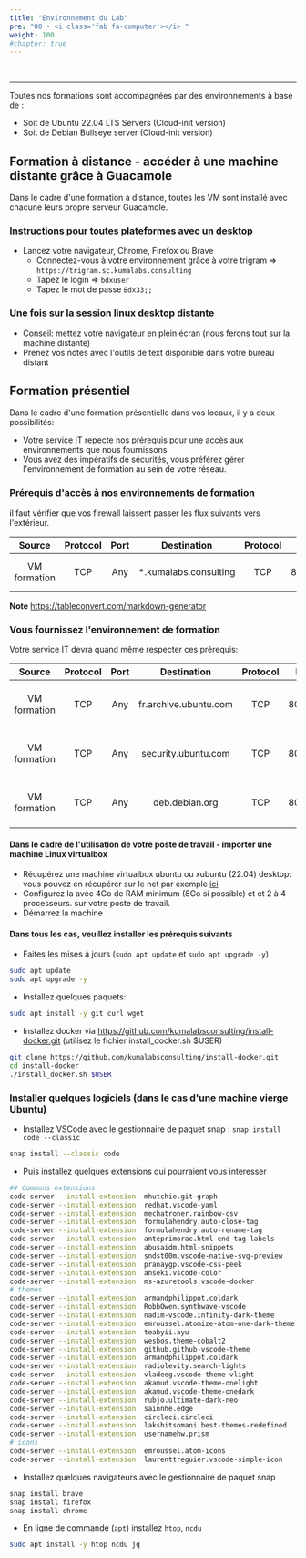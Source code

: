 ```yaml
---
title: "Environnement du Lab"
pre: "00 - <i class='fab fa-computer'></i> "
weight: 100
#chapter: true
---
```


<td>&nbsp;</td>


----------



Toutes nos formations sont accompagnées par des environnements à base de :
  * Soit de Ubuntu 22.04 LTS Servers (Cloud-init version)
  * Soit de Debian Bullseye server (Cloud-init version)

## Formation à distance - accéder à une machine distante grâce à Guacamole

Dans le cadre d'une formation à distance, toutes les VM sont installé avec chacune leurs propre serveur Guacamole.


### Instructions pour toutes plateformes avec un desktop

- Lancez votre navigateur, Chrome, Firefox ou Brave
    - Connectez-vous à votre environnement grâce à votre trigram =>  `https://trigram.sc.kumalabs.consulting`
    - Tapez le login => `bdxuser`
    - Tapez le mot de passe `Bdx33;;`


### Une fois sur la session linux desktop distante

 - Conseil: mettez votre navigateur en plein écran (nous ferons tout sur la machine distante)
 - Prenez vos notes avec l'outils de text disponible dans votre bureau distant


## Formation présentiel
Dans le cadre d'une formation présentielle dans vos locaux, il y a deux possibilités:
  * Votre service IT repecte nos prérequis pour une accès aux environnements que nous fournissons
  * Vous avez des impératifs de sécurités, vous préférez gérer l'environnement de formation au sein de votre réseau.

### Prérequis d'accès à nos environnements de formation
 il faut vérifier que vos firewall laissent passer les flux suivants vers l'extérieur.

| **Source**   | **Protocol** | **Port** | **Destination**       | **Protocol** | **Port** | **Comments**                            |
|:------------:|:------------:|:--------:|:---------------------:|:------------:|:--------:|:---------------------------------------|
| VM formation | TCP          | Any      | *.kumalabs.consulting | TCP          | 80/443   | HTTP/HTTPS to our domain                |

**Note**
https://tableconvert.com/markdown-generator


### Vous fournissez l'environnement de formation
Votre service IT devra quand même respecter ces prérequis:


| **Source**   | **Protocol** | **Port** | **Destination**       | **Protocol** | **Port** | **Comments**                                 |
|:------------:|:------------:|:--------:|:---------------------:|:------------:|:--------:|:--------------------------------------------|
| VM formation | TCP          | Any      | fr.archive.ubuntu.com | TCP          | 80/443   | HTTP/HTTPS Acces to Ubuntu repositories      |
| VM formation | TCP          | Any      | security.ubuntu.com   | TCP          | 80/443   | HTTP/HTTPS Acces to Ubuntu repositories      |
| VM formation | TCP          | Any      | deb.debian.org        | TCP          | 80/443   | HTTP/HTTPS Acces to Ubuntu repositories      |



#### Dans le cadre de l'utilisation de votre poste de travail - importer une machine Linux virtualbox

- Récupérez une machine virtualbox ubuntu ou xubuntu (22.04) desktop: vous pouvez en récupérer sur le net par exemple [ici](https://www.osboxes.org/ubuntu/)
- Configurez la avec 4Go de RAM minimum (8Go si possible) et et 2 à 4 processeurs. sur votre poste de travail. 
- Démarrez la machine

#### Dans tous les cas, veuillez installer les prérequis suivants

- Faites les mises à jours (`sudo apt update` et `sudo apt upgrade -y`)
```bash
sudo apt update
sudo apt upgrade -y
```
- Installez quelques paquets:
```bash
sudo apt install -y git curl wget
```
- Installez docker via https://github.com/kumalabsconsulting/install-docker.git (utilisez le fichier install_docker.sh $USER)
```bash
git clone https://github.com/kumalabsconsulting/install-docker.git
cd install-docker
./install_docker.sh $USER
```


### Installer quelques logiciels (dans le cas d'une machine vierge Ubuntu)

- Installez VSCode avec le gestionnaire de paquet snap : `snap install code --classic`
```bash
snap install --classic code
```
- Puis installez quelques extensions qui pourraient vous interesser
```bash
## Commons extensions
code-server --install-extension  mhutchie.git-graph
code-server --install-extension  redhat.vscode-yaml
code-server --install-extension  mechatroner.rainbow-csv
code-server --install-extension  formulahendry.auto-close-tag
code-server --install-extension  formulahendry.auto-rename-tag
code-server --install-extension  anteprimorac.html-end-tag-labels
code-server --install-extension  abusaidm.html-snippets
code-server --install-extension  sndst00m.vscode-native-svg-preview
code-server --install-extension  pranaygp.vscode-css-peek
code-server --install-extension  anseki.vscode-color
code-server --install-extension  ms-azuretools.vscode-docker
# themes
code-server --install-extension  armandphilippot.coldark
code-server --install-extension  RobbOwen.synthwave-vscode
code-server --install-extension  nadim-vscode.infinity-dark-theme
code-server --install-extension  emroussel.atomize-atom-one-dark-theme
code-server --install-extension  teabyii.ayu
code-server --install-extension  wesbos.theme-cobalt2
code-server --install-extension  github.github-vscode-theme
code-server --install-extension  armandphilippot.coldark
code-server --install-extension  radiolevity.search-lights
code-server --install-extension  vladeeg.vscode-theme-vlight
code-server --install-extension  akamud.vscode-theme-onelight
code-server --install-extension  akamud.vscode-theme-onedark
code-server --install-extension  rubjo.ultimate-dark-neo
code-server --install-extension  sainnhe.edge
code-server --install-extension  circleci.circleci
code-server --install-extension  lakshitsomani.best-themes-redefined
code-server --install-extension  usernamehw.prism
# icons
code-server --install-extension  emroussel.atom-icons
code-server --install-extension  laurenttreguier.vscode-simple-icon
```
- Installez quelques navigateurs avec le gestionnaire de paquet snap
```bash
snap install brave
snap install firefox
snap install chrome
```
- En ligne de commande (`apt`) installez `htop`, `ncdu`
```bash
sudo apt install -y htop ncdu jq
```



